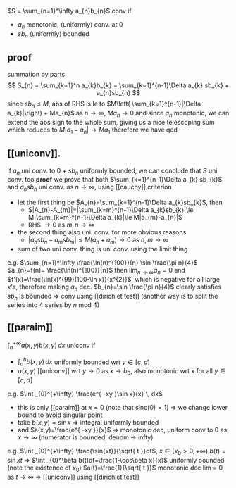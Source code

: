 $S = \sum_{n=1}^\infty a_{n}b_{n}$ conv if
- $a_{n}$ monotonic, (uniformly) conv. at 0
- $sb_{n}$ (uniformly) bounded

## proof
summation by parts
$$
S_{n} = \sum_{k=1}^n a_{k}b_{k} = \sum_{k=1}^{n-1}\Delta a_{k} sb_{k} + a_{n}sb_{n}
$$
since $sb_{n} \leq M$, abs of RHS is le to $M\left( \sum_{k=1}^{n-1}|\Delta a_{k}|\right) + Ma_{n}$
as $n\to \infty$, $Ma_{n} \to 0$ and since $a_{n}$ monotonic, we can extend the abs sign to the whole sum, giving us a nice telescoping sum which reduces to $M|a_{1}-a_{n}| \to Ma_{1}$
therefore we have qed

## [[uniconv]].
if $a_{n}$ uni conv. to 0 + $sb_{n}$ uniformly bounded, we can conclude that $S$ uni conv. too
**proof**
we prove that both $\sum_{k=1}^{n-1}\Delta a_{k} sb_{k}$ and $a_{n}sb_{n}$ uni conv. as $n\to \infty$, using [[cauchy]] criterion
- let the first thing be $A_{n}=\sum_{k=1}^{n-1}\Delta a_{k}sb_{k}$, then
	- $|A_{n}-A_{m}|=|\sum_{k=m}^{n-1}\Delta a_{k}sb_{k}|\le M|\sum_{k=m}^{n-1}\Delta a_{k}|\le M|a_{m}-a_{n}|$
	- RHS $\to 0$ as $m,n\to\infty$
- the second thing also uni. conv. for more obvious reasons
	- $|a_{n}sb_{n}-a_{m}sb_{m}|\le M(a_{n}+a_{m}) \to 0$ as $n, m\to\infty$
- sum of two uni conv. thing is uni conv. using the limit thing

e.g. $\sum_{n=1}^\infty \frac{\ln(n)^{100}}{n} \sin \frac{\pi n}{4}$
$a_{n}=f(n)= \frac{\ln(n)^{100}}{n}$ then $\lim_{ n \to \infty }a_{n}=0$ and $f'(x)=\frac{\ln(x)^{99}(100-\ln x)}{x^{2}}$, which is negative for all large $x$'s, therefore making $a_{n}$ dec.
$b_{n}=\sin \frac{\pi n}{4}$ clearly satisfies $sb_{n}$ is bounded
=> conv using [[dirichlet test]]
(another way is to split the series into 4 series by $n\ \text{mod}\ 4$)

## [[paraim]]
$\int _{a}^{+\infty} a(x,y)b(x,y) \, dx$ uniconv if
- $\int _{a}^{b} b(x,y) \, dx$ uniformly bounded wrt $y \in [c,d]$
- $a(x,y)$ [[uniconv]] wrt $y \to 0$ as $x\to b_{0}$, also monotonic wrt x for all $y \in [c,d]$

e.g. $\int _{0}^{+\infty} \frac{e^{ -xy }\sin x}{x} \, dx$
- this is only [[paraim]] at $x=0$ (note that $\text{sinc}(0)=1$) => we change lower bound to avoid singular point
- take $b(x,y)=\sin x$ => integral uniformly bounded
- and $a(x,y)=\frac{e^{ -xy }}{x}$ => monotonic dec, uniform conv to 0 as $x\to \infty$ (numerator is bounded, denom -> infty)

e.g. $\int _{0}^{+\infty} \frac{\sin{xt}}{\sqrt{ t }}dt$, $x\in[x_{0}>0,+\infty)$
$b(t)=\sin xt$ => $\int _{0}^\beta b(t)dt=\frac{1-\cos\beta x}{x}$ uniformly bounded (note the existence of $x_{0}$)
$a(t)=\frac{1}{\sqrt{ t }}$ monotonic dec lim = 0 as $t\to\infty$
=> [[uniconv]] using [[dirichlet test]]

